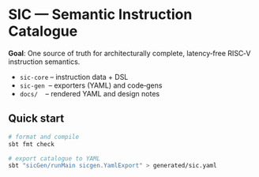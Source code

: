 # SIC — Semantic Instruction Catalogue

**Goal**: One source of truth for architecturally complete,
latency‑free RISC‑V instruction semantics.

* `sic-core` – instruction data + DSL
* `sic-gen`  – exporters (YAML) and code‑gens
* `docs/`    – rendered YAML and design notes

## Quick start

```bash
# format and compile
sbt fmt check

# export catalogue to YAML
sbt "sicGen/runMain sicgen.YamlExport" > generated/sic.yaml
```
